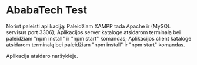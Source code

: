 # AbabaTech Test

Norint paleisti aplikaciją: Paleidžiam XAMPP tada Apache ir (MySQL servisus port 3306); Aplikacijos server kataloge atsidarom terminalą bei paleidžiam "npm install" ir "npm start" komandas; Aplikacijos client kataloge atsidarom terminalą bei paleidžiam "npm install" ir "npm start" komandas.

Aplikacija atsidaro naršyklėje.

